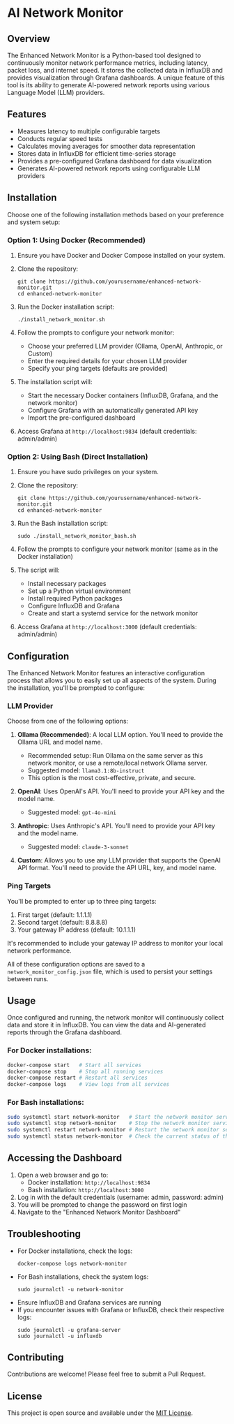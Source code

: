 # AI Network Monitor

## Overview

The Enhanced Network Monitor is a Python-based tool designed to continuously monitor network performance metrics, including latency, packet loss, and internet speed. It stores the collected data in InfluxDB and provides visualization through Grafana dashboards. A unique feature of this tool is its ability to generate AI-powered network reports using various Language Model (LLM) providers.

## Features

- Measures latency to multiple configurable targets
- Conducts regular speed tests
- Calculates moving averages for smoother data representation
- Stores data in InfluxDB for efficient time-series storage
- Provides a pre-configured Grafana dashboard for data visualization
- Generates AI-powered network reports using configurable LLM providers

## Installation

Choose one of the following installation methods based on your preference and system setup:

### Option 1: Using Docker (Recommended)

1. Ensure you have Docker and Docker Compose installed on your system.

2. Clone the repository:
   ```
   git clone https://github.com/yourusername/enhanced-network-monitor.git
   cd enhanced-network-monitor
   ```

3. Run the Docker installation script:
   ```
   ./install_network_monitor.sh
   ```

4. Follow the prompts to configure your network monitor:
   - Choose your preferred LLM provider (Ollama, OpenAI, Anthropic, or Custom)
   - Enter the required details for your chosen LLM provider
   - Specify your ping targets (defaults are provided)

5. The installation script will:
   - Start the necessary Docker containers (InfluxDB, Grafana, and the network monitor)
   - Configure Grafana with an automatically generated API key
   - Import the pre-configured dashboard

6. Access Grafana at `http://localhost:9834` (default credentials: admin/admin)

### Option 2: Using Bash (Direct Installation)

1. Ensure you have sudo privileges on your system.

2. Clone the repository:
   ```
   git clone https://github.com/yourusername/enhanced-network-monitor.git
   cd enhanced-network-monitor
   ```

3. Run the Bash installation script:
   ```
   sudo ./install_network_monitor_bash.sh
   ```

4. Follow the prompts to configure your network monitor (same as in the Docker installation)

5. The script will:
   - Install necessary packages
   - Set up a Python virtual environment
   - Install required Python packages
   - Configure InfluxDB and Grafana
   - Create and start a systemd service for the network monitor

6. Access Grafana at `http://localhost:3000` (default credentials: admin/admin)

## Configuration

The Enhanced Network Monitor features an interactive configuration process that allows you to easily set up all aspects of the system. During the installation, you'll be prompted to configure:

### LLM Provider

Choose from one of the following options:

1. **Ollama (Recommended)**: A local LLM option. You'll need to provide the Ollama URL and model name.
   - Recommended setup: Run Ollama on the same server as this network monitor, or use a remote/local network Ollama server.
   - Suggested model: `llama3.1:8b-instruct`
   - This option is the most cost-effective, private, and secure.

2. **OpenAI**: Uses OpenAI's API. You'll need to provide your API key and the model name.
   - Suggested model: `gpt-4o-mini`

3. **Anthropic**: Uses Anthropic's API. You'll need to provide your API key and the model name.
   - Suggested model: `claude-3-sonnet`

4. **Custom**: Allows you to use any LLM provider that supports the OpenAI API format. You'll need to provide the API URL, key, and model name.

### Ping Targets

You'll be prompted to enter up to three ping targets:
1. First target (default: 1.1.1.1)
2. Second target (default: 8.8.8.8)
3. Your gateway IP address (default: 10.1.1.1)

It's recommended to include your gateway IP address to monitor your local network performance.

All of these configuration options are saved to a `network_monitor_config.json` file, which is used to persist your settings between runs.

## Usage

Once configured and running, the network monitor will continuously collect data and store it in InfluxDB. You can view the data and AI-generated reports through the Grafana dashboard.

### For Docker installations:

```bash
docker-compose start   # Start all services
docker-compose stop    # Stop all running services
docker-compose restart # Restart all services
docker-compose logs    # View logs from all services
```

### For Bash installations:

```bash
sudo systemctl start network-monitor   # Start the network monitor service
sudo systemctl stop network-monitor    # Stop the network monitor service
sudo systemctl restart network-monitor # Restart the network monitor service
sudo systemctl status network-monitor  # Check the current status of the service
```

## Accessing the Dashboard

1. Open a web browser and go to:
   - Docker installation: `http://localhost:9834`
   - Bash installation: `http://localhost:3000`
2. Log in with the default credentials (username: admin, password: admin)
3. You will be prompted to change the password on first login
4. Navigate to the "Enhanced Network Monitor Dashboard"

## Troubleshooting

- For Docker installations, check the logs:
  ```
  docker-compose logs network-monitor
  ```
- For Bash installations, check the system logs:
  ```
  sudo journalctl -u network-monitor
  ```
- Ensure InfluxDB and Grafana services are running
- If you encounter issues with Grafana or InfluxDB, check their respective logs:
  ```
  sudo journalctl -u grafana-server
  sudo journalctl -u influxdb
  ```

## Contributing

Contributions are welcome! Please feel free to submit a Pull Request.

## License

This project is open source and available under the [MIT License](LICENSE).
